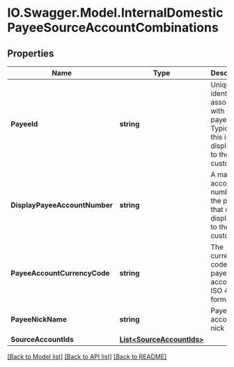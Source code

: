 # IO.Swagger.Model.InternalDomesticPayeeSourceAccountCombinations
## Properties

Name | Type | Description | Notes
------------ | ------------- | ------------- | -------------
**PayeeId** | **string** | Unique identifier associated with the payee. Typically, this is not displayed to the customer. | 
**DisplayPayeeAccountNumber** | **string** | A masked account number of the payee that can be displayed to the customer. | 
**PayeeAccountCurrencyCode** | **string** | The currency code of the payee account in ISO 4217 format | 
**PayeeNickName** | **string** | Payee account nick name | 
**SourceAccountIds** | [**List&lt;SourceAccountIds&gt;**](SourceAccountIds.md) |  | 

[[Back to Model list]](../README.md#documentation-for-models) [[Back to API list]](../README.md#documentation-for-api-endpoints) [[Back to README]](../README.md)

